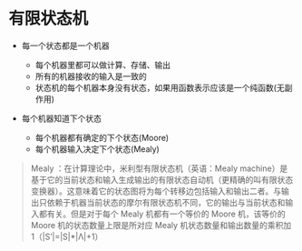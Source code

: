 # 有限状态机
- 每一个状态都是一个机器
  - 每个机器里都可以做计算、存储、输出
  - 所有的机器接收的输入是一致的
  - 状态机的每个机器本身没有状态，如果用函数表示应该是一个纯函数(无副作用)

- 每个机器知道下个状态
  - 每个机器都有确定的下个状态(Moore)
  - 每个机器输入决定下个状态(Mealy)  

> Mealy ：在计算理论中，米利型有限状态机（英语：Mealy machine）是基于它的当前状态和输入生成输出的有限状态自动机（更精确的叫有限状态变换器）。这意味着它的状态图将为每个转移边包括输入和输出二者。与输出只依赖于机器当前状态的摩尔有限状态机不同，它的输出与当前状态和输入都有关。但是对于每个 Mealy 机都有一个等价的 Moore 机，该等价的 Moore 机的状态数量上限是所对应 Mealy 机状态数量和输出数量的乘积加 1（|S’|=|S|*|Λ|+1）